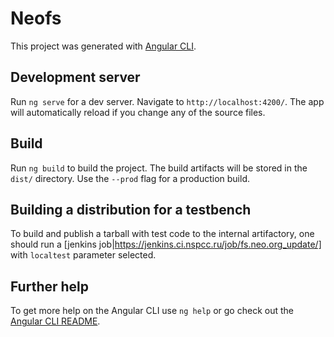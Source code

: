 # Neofs

This project was generated with [Angular CLI](https://github.com/angular/angular-cli).

## Development server

Run `ng serve` for a dev server. Navigate to `http://localhost:4200/`. The app will automatically reload if you change any of the source files.

## Build

Run `ng build` to build the project. The build artifacts will be stored in the `dist/` directory. Use the `--prod` flag for a production build.

## Building a distribution for a testbench

To build and publish a tarball with test code to the internal artifactory,
one should run a [jenkins job|https://jenkins.ci.nspcc.ru/job/fs.neo.org_update/]
with `localtest` parameter selected.

## Further help

To get more help on the Angular CLI use `ng help` or go check out the [Angular CLI README](https://github.com/angular/angular-cli/blob/master/README.md).
